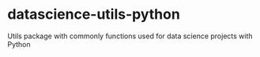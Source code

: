 # datascience-utils-python
Utils package with commonly functions used for data science projects with Python
